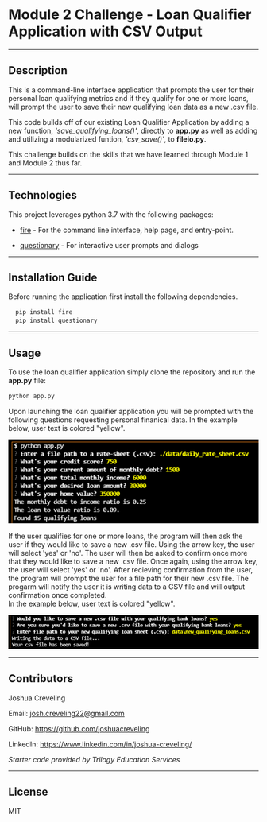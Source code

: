 # Module 2 Challenge - Loan Qualifier Application with CSV Output

---

## Description

This is a command-line interface application that prompts the user for their personal loan qualifying metrics and if they qualify for one or more loans, will prompt the user to save their new qualifying loan data as a new .csv file.

This code builds off of our existing Loan Qualifier Application by adding a new function, *'save_qualifying_loans()'*, directly to **app.py** as well as adding and utilizing a modularized funtion, *'csv_save()'*, to **fileio.py**.

This challenge builds on the skills that we have learned through Module 1 and Module 2 thus far.

---

## Technologies

This project leverages python 3.7 with the following packages:

* [fire](https://github.com/google/python-fire) - For the command line interface, help page, and entry-point.

* [questionary](https://github.com/tmbo/questionary) - For interactive user prompts and dialogs

---

## Installation Guide

Before running the application first install the following dependencies.

```python
  pip install fire
  pip install questionary
```
---

## Usage
To use the loan qualifier application simply clone the repository and run the **app.py** file:

```python
python app.py
```

Upon launching the loan qualifier application you will be prompted with the following questions requesting personal finanical data.  In the example below, user text is colored "yellow".

![user_financial_data](./screenshots/user_financial_data.PNG)

If the user qualifies for one or more loans, the program will then ask the user if they would like to save a new .csv file.  Using the arrow key, the user will select 'yes' or 'no'.
The user will then be asked to confirm once more that they would like to save a new .csv file.  Once again, using the arrow key, the user will select 'yes' or 'no'.
After recieving confirmation from the user, the program will prompt the user for a file path for their new .csv file.
The progarm will notify the user it is writing data to a CSV file and will output confirmation once completed.  
In the example below, user text is colored "yellow".  

![user_prompt](./screenshots/user_prompt.PNG)

---

## Contributors

Joshua Creveling

Email: josh.creveling22@gmail.com

GitHub: https://github.com/joshuacreveling

LinkedIn: https://www.linkedin.com/in/joshua-creveling/

*Starter code provided by Trilogy Education Services*

---

## License

MIT
